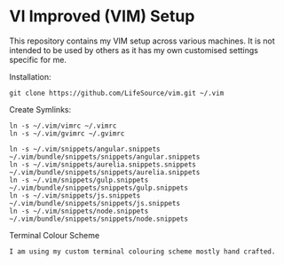 # VI Improved (VIM) Setup 

This repository contains my VIM setup across various machines. It is not intended to be used by others as it has my own customised settings specific for me. 

Installation:

    git clone https://github.com/LifeSource/vim.git ~/.vim

Create Symlinks:

    ln -s ~/.vim/vimrc ~/.vimrc
    ln -s ~/.vim/gvimrc ~/.gvimrc

    ln -s ~/.vim/snippets/angular.snippets ~/.vim/bundle/snippets/snippets/angular.snippets    
    ln -s ~/.vim/snippets/aurelia.snippets.snippets ~/.vim/bundle/snippets/snippets/aurelia.snippets    
    ln -s ~/.vim/snippets/gulp.snippets ~/.vim/bundle/snippets/snippets/gulp.snippets    
    ln -s ~/.vim/snippets/js.snippets ~/.vim/bundle/snippets/snippets/js.snippets    
    ln -s ~/.vim/snippets/node.snippets ~/.vim/bundle/snippets/snippets/node.snippets    

Terminal Colour Scheme

    I am using my custom terminal colouring scheme mostly hand crafted.
